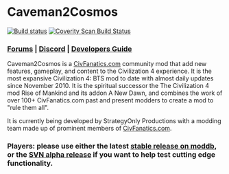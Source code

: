 # Caveman2Cosmos 
[![Build status](https://ci.appveyor.com/api/projects/status/03bdn0dlmy85k4oj?svg=true)](https://ci.appveyor.com/project/Caveman2Cosmos/caveman2cosmos)
<a href="https://scan.coverity.com/projects/caveman2cosmos-caveman2cosmos">
  <img alt="Coverity Scan Build Status"
       src="https://scan.coverity.com/projects/19071/badge.svg"/>
</a>
### [Forums](https://forums.civfanatics.com/forums/civ4-caveman-2-cosmos.449//)  |  [Discord](https://discord.gg/Yy7qbKW)  |  [Developers Guide](https://github.com/caveman2cosmos/Caveman2Cosmos/wiki/Developer-Guide)

Caveman2Cosmos is a [CivFanatics.com](https://www.civfanatics.com) community mod that add new features, gameplay, and content to the Civilization 4 experience.
It is the most expansive Civilization 4: BTS mod to date with almost daily updates since November 2010.
It is the spiritual successor the The Civilization 4 mod Rise of Mankind and its addon A New Dawn, and combines the work of over 100+ CivFanatics.com
past and present modders to create a mod to "rule them all". 

It is currently being developed by StrategyOnly Productions with a modding team made up of prominent members of [CivFanatics.com](https://www.civfanatics.com).

### Players: please use either the latest [stable release on moddb](https://www.moddb.com/mods/caveman2cosmos/downloads), or the [SVN alpha release](https://github.com/caveman2cosmos/Caveman2Cosmos/wiki/Using-SVN) if you want to help test cutting edge functionality.
